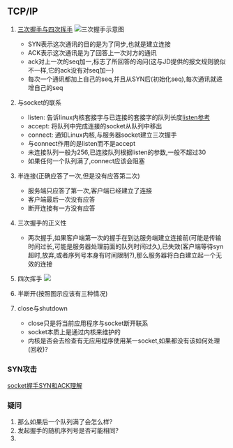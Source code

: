 ## TCP/IP
1. [三次握手与四次挥手](https://blog.csdn.net/qq_43412060/article/details/107140216?utm_source=app&app_version=4.5.4)
    ![三次握手示意图](https://img-blog.csdnimg.cn/2020070811151980.png?x-oss-process=image/watermark,type_ZmFuZ3poZW5naGVpdGk,shadow_10,text_aHR0cHM6Ly9ibG9nLmNzZG4ubmV0L3FxXzQzNDEyMDYw,size_16,color_FFFFFF,t_70)
    * SYN表示这次通讯的目的是为了同步,也就是建立连接
    * ACK表示这次通讯是为了回答上一次对方的通讯
    * ack对上一次的seq加一,标志了所回答的询问(这与JD提供的报文规则貌似不一样,它的ack没有对seq加一)
    * 每次一个通讯都加上自己的seq,并且从SYN后(初始化seq),每次通讯就递增自己的seq

2. 与socket的联系 
    * listen: 告诉linux内核套接字与已连接的套接字的队列长度[listen参考](https://www.cnblogs.com/fnlingnzb-learner/p/8523508.html)
    * accept: 将队列中完成连接的socket从队列中移出
    * connect: 通知Linux内核,与服务器socket建立三次握手
    * 与connect作用的是listen而不是accept
    * 未连接队列一般为256,已连接队列根据listen的参数,一般不超过30
    * 如果任何一个队列满了,connect应该会阻塞
    

3. 半连接(正确应答了一次,但是没有应答第二次)
    * 服务端只应答了第一次,客户端已经建立了连接
    * 客户端最后一次没有应答
    * 断开连接有一方没有应答

4. 三次握手的正义性
    * 两次握手,如果客户端第一次的握手在到达服务端建立连接前(可能是传输时间过长,可能是服务器处理前面的队列时间过久),已失效(客户端等待syn超时,放弃,或者序列号本身有时间限制?),那么服务器将白白建立起一个无效的连接

5. 四次挥手
![](https://img-blog.csdnimg.cn/20200708141954478.png?x-oss-process=image/watermark,type_ZmFuZ3poZW5naGVpdGk,shadow_10,text_aHR0cHM6Ly9ibG9nLmNzZG4ubmV0L3FxXzQzNDEyMDYw,size_16,color_FFFFFF,t_70)

6. 半断开(按照图示应该有三种情况)

7. close与shutdown
    * close只是将当前应用程序与socket断开联系
    * socket本质上是通过内核来维护的
    * 内核是否会去检查有无应用程序使用某一socket,如果都没有该如何处理(回收)?


### SYN攻击
[socket握手SYN和ACK理解](https://blog.csdn.net/weixin_30512043/article/details/99777669)
### 疑问
1. 那么如果后一个队列满了会怎么样?
2. 发起握手的随机序列号是否可能相同?
3. 